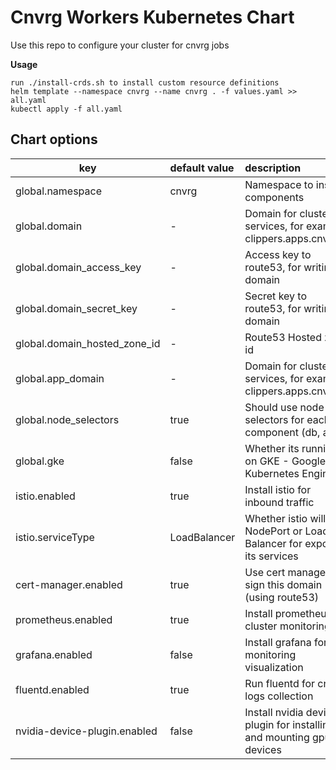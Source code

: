 # Cnvrg Workers Kubernetes Chart

Use this repo to configure your cluster for cnvrg jobs 

**Usage**

    run ./install-crds.sh to install custom resource definitions
    helm template --namespace cnvrg --name cnvrg . -f values.yaml >> all.yaml
    kubectl apply -f all.yaml



## Chart options
| **key**              | **default value** | **description**
| ----------| :------|:--- |
| global.namespace|cnvrg| Namespace to install components
| global.domain|-| Domain for cluster services, for example: clippers.apps.cnvrg.io
| global.domain_access_key|-| Access key to route53, for writing domain
| global.domain_secret_key|-| Secret key to route53, for writing domain
| global.domain_hosted_zone_id|-| Route53 Hosted zone id
| global.app_domain|-| Domain for cluster services, for example: clippers.apps.cnvrg.io
| global.node_selectors | true | Should use node selectors for each component (db, app)
| global.gke| false | Whether its running on GKE - Google Kubernetes Engine 
| istio.enabled | true | Install istio for inbound traffic
| istio.serviceType | LoadBalancer | Whether istio will use NodePort or Load Balancer for exposing its services
| cert-manager.enabled | true | Use cert manager to sign this domain (using route53)
| prometheus.enabled | true | Install prometheus for cluster monitoring
| grafana.enabled | false | Install grafana for monitoring visualization
| fluentd.enabled | true | Run fluentd for cnvrg logs collection
| nvidia-device-plugin.enabled | false | Install nvidia device plugin for installing and mounting gpu devices 
